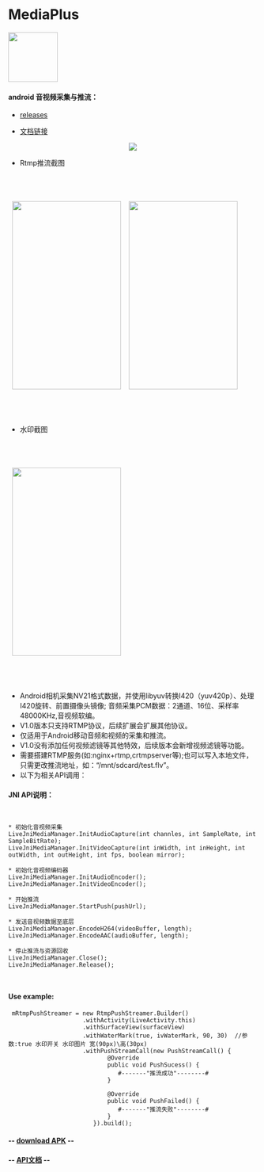 # MediaPlus  

<div align=left>
<img width="100" height="100" src="https://github.com/javandoc/MediaPlus/blob/master/Resource/MediaPlus_2.png"/>
</div>

#### android 音视频采集与推流：
* [releases](https://github.com/javandoc/MediaPlus/releases/)

* [文档链接](https://juejin.im/user/5809cf500bd1d00057ddc475)

<div align=center>
<img src="https://github.com/javandoc/MediaPlus/blob/master/Resource/MediaPlus_xmind.png"/>
</div>


* Rtmp推流截图
<div align=center>
<table border=0 cellspacing="10" style="border-collapse:separate; border-spacing:0px 50px;">
<td>
<img width="220" height="380" src="https://github.com/javandoc/MediaPlus/blob/master/Resource/screen_one.png"/>
</td>
<td>
<img width="220" height="380" src="https://github.com/javandoc/MediaPlus/blob/master/Resource/screen_live.gif"/>
</td>
</table>

</div>

* 水印截图
<div align=center>
<table border=0 cellspacing="10" style="border-collapse:separate; border-spacing:0px 50px;">
<td>
<img width="220" height="380" src="https://github.com/javandoc/MediaPlus/blob/master/Resource/watermark.gif"/>
</td>
</table>
</div>



* Android相机采集NV21格式数据，并使用libyuv转换I420（yuv420p）、处理I420旋转、前置摄像头镜像; 音频采集PCM数据：2通道、16位、采样率48000KHz,音视频软编。
* V1.0版本只支持RTMP协议，后续扩展会扩展其他协议。
* 仅适用于Android移动音频和视频的采集和推流。
* V1.0没有添加任何视频滤镜等其他特效，后续版本会新增视频滤镜等功能。
* 需要搭建RTMP服务(如:nginx+rtmp,crtmpserver等);也可以写入本地文件，只需更改推流地址，如：“/mnt/sdcard/test.flv”。
* 以下为相关API调用：

#### JNI API说明：
```


* 初始化音视频采集
LiveJniMediaManager.InitAudioCapture(int channles, int SampleRate, int SampleBitRate);
LiveJniMediaManager.InitVideoCapture(int inWidth, int inHeight, int outWidth, int outHeight, int fps, boolean mirror);
	
* 初始化音视频编码器
LiveJniMediaManager.InitAudioEncoder();
LiveJniMediaManager.InitVideoEncoder();
    
* 开始推流
LiveJniMediaManager.StartPush(pushUrl);
        
* 发送音视频数据至底层
LiveJniMediaManager.EncodeH264(videoBuffer, length);
LiveJniMediaManager.EncodeAAC(audioBuffer, length);
 
* 停止推流与资源回收
LiveJniMediaManager.Close();
LiveJniMediaManager.Release();

   
```

#### Use example:
```
 mRtmpPushStreamer = new RtmpPushStreamer.Builder()
                     .withActivity(LiveActivity.this)
                     .withSurfaceView(surfaceView)
                     .withWaterMark(true, ivWaterMark, 90, 30)  //参数:true 水印开关 水印图片 宽(90px)\高(30px)
                     .withPushStreamCall(new PushStreamCall() {
                            @Override
                            public void PushSucess() {                     
                               #-------"推流成功"--------#
                            }

                            @Override
                            public void PushFailed() {
                               #-------"推流失败"--------#
                            }
                        }).build();
```

#### -- [download APK](https://github-production-release-asset-2e65be.s3.amazonaws.com/107510291/ac471784-cdeb-11e7-9551-a8294928925d?X-Amz-Algorithm=AWS4-HMAC-SHA256&X-Amz-Credential=AKIAIWNJYAX4CSVEH53A%2F20171120%2Fus-east-1%2Fs3%2Faws4_request&X-Amz-Date=20171120T043140Z&X-Amz-Expires=300&X-Amz-Signature=8e6a595afae260f794f7d44fcbf6bfc4a5c254b90a5fde24cdf46290c5ca242d&X-Amz-SignedHeaders=host&actor_id=9412054&response-content-disposition=attachment%3B%20filename%3Dapp-debug1.0.apk&response-content-type=application%2Fvnd.android.package-archive) --

#### -- [API文档](https://javandoc.github.io/javadoc/) --

